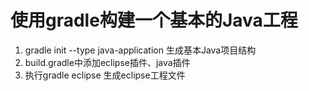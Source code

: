 # 使用gradle构建一个基本的Java工程
1. gradle init --type java-application 生成基本Java项目结构
2. build.gradle中添加eclipse插件、java插件
3. 执行gradle eclipse 生成eclipse工程文件